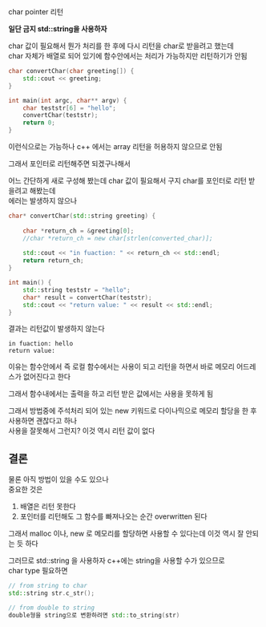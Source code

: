 char pointer 리턴

**일단 금지 std::string을 사용하자**   

char 값이 필요해서 뭔가 처리를 한 후에 다시 리턴을 char로 받을려고 했는데  
char 자체가 배열로 되어 있기에 함수안에서는 처리가 가능하지만 리턴하기가 안됨  

```cpp
char convertChar(char greeting[]) {
    std::cout << greeting;
}

int main(int argc, char** argv) {
    char teststr[6] = "hello";
    convertChar(teststr);
    return 0;
}
```

이런식으로는 가능하나 c++ 에서는 array 리턴을 허용하지 않으므로 안됨  

그래서 포인터로 리턴해주면 되겠구나해서  

어느 간단하게 새로 구성해 봤는데 char 값이 필요해서 구지 char를 포인터로 리턴 받을려고 해봤는데  
에러는 발생하지 않으나   
```cpp
char* convertChar(std::string greeting) {
    
    char *return_ch = &greeting[0];
    //char *return_ch = new char[strlen(converted_char)];
    
    std::cout << "in fuaction: " << return_ch << std::endl;
    return return_ch;
}

int main() {
    std::string teststr = "hello";
    char* result = convertChar(teststr);
    std::cout << "return value: " << result << std::endl;
}
```

결과는 리턴값이 발생하지 않는다  
```
in fuaction: hello
return value: 
```

이유는 함수안에서 즉 로컬 함수에서는 사용이 되고 리턴을 하면서 바로 메모리 어드레스가 없어진다고 한다   

그래서 함수내에서는 출력을 하고 리턴 받은 값에서는 사용을 못하게 됨  

그래서 방법중에 주석처리 되어 있는 new 키워드로 다이나믹으로 메모리 할당을 한 후 사용하면 괜찮다고 하나  
사용을 잘못해서 그런지? 이것 역시 리턴 값이 없다  


## 결론
물론 아직 방법이 있을 수도 있으나  
중요한 것은  
1. 배열은 리턴 못한다  
2. 포인터를 리턴해도 그 함수를 빠져나오는 순간 overwritten 된다 

그래서 malloc 이나, new 로 메모리를 할당하면 사용할 수 있다는데 이것 역시 잘 안되는 듯 하다  


그러므로 std::string 을 사용하자  c++에는 string을 사용할 수가 있으므로  
char type 필요하면  
```cpp
// from string to char
std::string str.c_str();

// from double to string
double형을 string으로 변환하려면 std::to_string(str)
```




